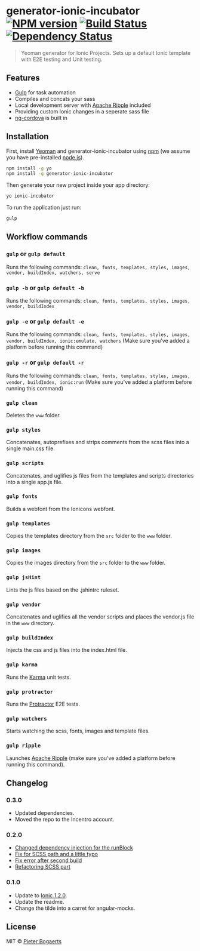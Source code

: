 # generator-ionic-incubator [![NPM version][npm-image]][npm-url] [![Build Status][travis-image]][travis-url] [![Dependency Status][daviddm-image]][daviddm-url]
> Yeoman generator for Ionic Projects. Sets up a default Ionic template with E2E testing and Unit testing.

## Features

* [Gulp](http://gulpjs.com/) for task automation
* Compiles and concats your sass
* Local development server with [Apache Ripple](http://ripple.incubator.apache.org/) included
* Providing custom Ionic changes in a seperate sass file
* [ng-cordova](http://ngcordova.com/) is built in

## Installation

First, install [Yeoman](http://yeoman.io) and generator-ionic-incubator using [npm](https://www.npmjs.com/) (we assume you have pre-installed [node.js](https://nodejs.org/)).

```bash
npm install -g yo
npm install -g generator-ionic-incubator
```

Then generate your new project inside your app directory:

```bash
yo ionic-incubator
```

To run the application just run:

```bash
gulp
```

## Workflow commands

### `gulp` or `gulp default`

Runs the following commands: `clean, fonts, templates, styles, images, vendor, buildIndex, watchers, serve`

### `gulp -b` or `gulp default -b`

Runs the following commands: `clean, fonts, templates, styles, images, vendor, buildIndex`

### `gulp -e` or `gulp default -e`

Runs the following commands: `clean, fonts, templates, styles, images, vendor, buildIndex, ionic:emulate, watchers`
(Make sure you've added a platform before running this command)

### `gulp -r` or `gulp default -r`

Runs the following commands: `clean, fonts, templates, styles, images, vendor, buildIndex, ionic:run`
(Make sure you've added a platform before running this command)

### `gulp clean`

Deletes the `www` folder.

### `gulp styles`

Concatenates, autoprefixes and strips comments from the scss files into a single main.css file.

### `gulp scripts`

Concatenates, and uglifies js files from the templates and scripts directories into a single app.js file.

### `gulp fonts`

Builds a webfont from the Ionicons webfont.

### `gulp templates`

Copies the templates directory from the `src` folder to the `www` folder.

### `gulp images`

Copies the images directory from the `src` folder to the `www` folder.

### `gulp jsHint`

Lints the js files based on the .jshintrc ruleset.

### `gulp vendor`

Concatenates and uglifies all the vendor scripts and places the vendor.js file in the `www` directory.

### `gulp buildIndex`

Injects the css and js files into the index.html file.

### `gulp karma`

Runs the [Karma](http://karma-runner.github.io/) unit tests.

### `gulp protractor`

Runs the [Protractor](http://www.protractortest.org/) E2E tests.

### `gulp watchers`

Starts watching the scss, fonts, images and template files.

### `gulp ripple`

Launches [Apache Ripple](http://ripple.incubator.apache.org/) (make sure you've added a platform before running this command).

## Changelog

### 0.3.0

* Updated dependencies.
* Moved the repo to the Incentro account.

### 0.2.0

* [Changed dependency injection for the runBlock](https://github.com/incentro/generator-ionic-incubator/pull/1)
* [Fix for SCSS path and a little typo](https://github.com/incentro/generator-ionic-incubator/pull/2)
* [Fix error after second build](https://github.com/incentro/generator-ionic-incubator/pull/3)
* [Refactoring SCSS part](https://github.com/incentro/generator-ionic-incubator/pull/4)

### 0.1.0

* Update to [Ionic 1.2.0](https://github.com/driftyco/ionic/blob/master/CHANGELOG.md#120-zirconium-zeren-2015-12-09).
* Update the readme.
* Change the tilde into a carret for angular-mocks.

## License

MIT © [Pieter Bogaerts](http://www.goedonthouden.com/)


[npm-image]: https://badge.fury.io/js/generator-ionic-incubator.svg
[npm-url]: https://npmjs.org/package/generator-ionic-incubator
[travis-image]: https://travis-ci.org/incentro/generator-ionic-incubator.svg?branch=master
[travis-url]: https://travis-ci.org/incentro/generator-ionic-incubator
[daviddm-image]: https://david-dm.org/incentro/generator-ionic-incubator.svg?theme=shields.io
[daviddm-url]: https://david-dm.org/incentro/generator-ionic-incubator
